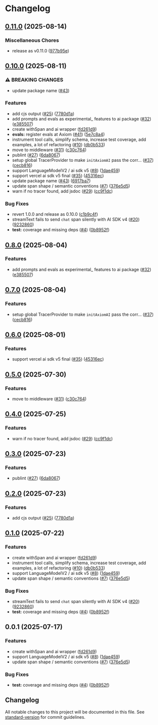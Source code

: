 # Changelog

## [0.11.0](https://github.com/axiomhq/ai/compare/axiom-v0.10.0...axiom-v0.11.0) (2025-08-14)


### Miscellaneous Chores

* release as v0.11.0 ([977b95e](https://github.com/axiomhq/ai/commit/977b95e1327c5d407337a407b2a30c9062ef41f8))

## [0.10.0](https://github.com/axiomhq/ai/compare/axiom-v0.8.0...axiom-v0.10.0) (2025-08-11)


### ⚠ BREAKING CHANGES

* update package name ([#43](https://github.com/axiomhq/ai/issues/43))

### Features

* add cjs output ([#25](https://github.com/axiomhq/ai/issues/25)) ([7780d1a](https://github.com/axiomhq/ai/commit/7780d1a9631054969522a20a16f8f327d2954ebc))
* add prompts and evals as experimental_ features to ai package ([#32](https://github.com/axiomhq/ai/issues/32)) ([e385507](https://github.com/axiomhq/ai/commit/e385507e98472ac62ad98c7545164184ab592868))
* create withSpan and ai wrapper ([fd261d9](https://github.com/axiomhq/ai/commit/fd261d97571e281b59dcab6d52b19162d0c757cd))
* **evals:** register evals at Axiom ([#41](https://github.com/axiomhq/ai/issues/41)) ([5e7c8a4](https://github.com/axiomhq/ai/commit/5e7c8a4f3f94a897cd2ee7d3e7f91b80c3cb5855))
* instrument tool calls, simplify schema, increase test coverage, add examples, a lot of refactoring ([#10](https://github.com/axiomhq/ai/issues/10)) ([db0b533](https://github.com/axiomhq/ai/commit/db0b533b989c2c9b84b78f4b3df00474aaae0473))
* move to middleware ([#31](https://github.com/axiomhq/ai/issues/31)) ([c30c764](https://github.com/axiomhq/ai/commit/c30c764661e347f90fb70ad6a3babd14fbe70040))
* publint ([#27](https://github.com/axiomhq/ai/issues/27)) ([6da8067](https://github.com/axiomhq/ai/commit/6da8067a2e442c5fdca7d10f734a0a0d14765912))
* setup global TracerProvider to make `initAxiomAI` pass the corr… ([#37](https://github.com/axiomhq/ai/issues/37)) ([cecb816](https://github.com/axiomhq/ai/commit/cecb8163dbf390f65030f0181109aef46e7377f1))
* support LanguageModelV2 / ai sdk v5 ([#8](https://github.com/axiomhq/ai/issues/8)) ([1dae459](https://github.com/axiomhq/ai/commit/1dae4591cdc08763bebe01fd8b55ce8bfeb99b3f))
* support vercel ai sdk v5 final ([#35](https://github.com/axiomhq/ai/issues/35)) ([45316ec](https://github.com/axiomhq/ai/commit/45316ec0f88228f5ececdba4a9c99922e65296e1))
* update package name ([#43](https://github.com/axiomhq/ai/issues/43)) ([6917ba7](https://github.com/axiomhq/ai/commit/6917ba7eb5c7c5187149360b3f1dfad923bde322))
* update span shape / semantic conventions ([#7](https://github.com/axiomhq/ai/issues/7)) ([376e5d5](https://github.com/axiomhq/ai/commit/376e5d50b6be48a44d9052b8e99e5e6547d52501))
* warn if no tracer found, add jsdoc ([#29](https://github.com/axiomhq/ai/issues/29)) ([cc9f1dc](https://github.com/axiomhq/ai/commit/cc9f1dcd1ea1298de70c332f4908c4e1dbe5686a))


### Bug Fixes

* revert 1.0.0 and release as 0.10.0 ([c1b9c4f](https://github.com/axiomhq/ai/commit/c1b9c4fadadf06349659476afd62284eb79a9a0f))
* streamText fails to send `chat` span silently with AI SDK v4 ([#20](https://github.com/axiomhq/ai/issues/20)) ([9232860](https://github.com/axiomhq/ai/commit/9232860664580a87e1e55f9b372dca31f18a8f0e))
* **test:** coverage and missing deps ([#4](https://github.com/axiomhq/ai/issues/4)) ([0b8952f](https://github.com/axiomhq/ai/commit/0b8952f095712f2b88abfd7556bff566c6716dd9))

## [0.8.0](https://github.com/axiomhq/ai/compare/ai-v0.7.0...ai-v0.8.0) (2025-08-04)


### Features

* add prompts and evals as experimental_ features to ai package ([#32](https://github.com/axiomhq/ai/issues/32)) ([e385507](https://github.com/axiomhq/ai/commit/e385507e98472ac62ad98c7545164184ab592868))

## [0.7.0](https://github.com/axiomhq/ai/compare/ai-v0.6.0...ai-v0.7.0) (2025-08-04)


### Features

* setup global TracerProvider to make `initAxiomAI` pass the corr… ([#37](https://github.com/axiomhq/ai/issues/37)) ([cecb816](https://github.com/axiomhq/ai/commit/cecb8163dbf390f65030f0181109aef46e7377f1))

## [0.6.0](https://github.com/axiomhq/ai/compare/ai-v0.5.0...ai-v0.6.0) (2025-08-01)


### Features

* support vercel ai sdk v5 final ([#35](https://github.com/axiomhq/ai/issues/35)) ([45316ec](https://github.com/axiomhq/ai/commit/45316ec0f88228f5ececdba4a9c99922e65296e1))

## [0.5.0](https://github.com/axiomhq/ai/compare/ai-v0.4.0...ai-v0.5.0) (2025-07-30)


### Features

* move to middleware ([#31](https://github.com/axiomhq/ai/issues/31)) ([c30c764](https://github.com/axiomhq/ai/commit/c30c764661e347f90fb70ad6a3babd14fbe70040))

## [0.4.0](https://github.com/axiomhq/ai/compare/ai-v0.3.0...ai-v0.4.0) (2025-07-25)


### Features

* warn if no tracer found, add jsdoc ([#29](https://github.com/axiomhq/ai/issues/29)) ([cc9f1dc](https://github.com/axiomhq/ai/commit/cc9f1dcd1ea1298de70c332f4908c4e1dbe5686a))

## [0.3.0](https://github.com/axiomhq/ai/compare/ai-v0.2.0...ai-v0.3.0) (2025-07-23)


### Features

* publint ([#27](https://github.com/axiomhq/ai/issues/27)) ([6da8067](https://github.com/axiomhq/ai/commit/6da8067a2e442c5fdca7d10f734a0a0d14765912))

## [0.2.0](https://github.com/axiomhq/ai/compare/ai-v0.1.0...ai-v0.2.0) (2025-07-23)


### Features

* add cjs output ([#25](https://github.com/axiomhq/ai/issues/25)) ([7780d1a](https://github.com/axiomhq/ai/commit/7780d1a9631054969522a20a16f8f327d2954ebc))

## [0.1.0](https://github.com/axiomhq/ai/compare/ai-v0.0.2...ai-v0.1.0) (2025-07-22)


### Features

* create withSpan and ai wrapper ([fd261d9](https://github.com/axiomhq/ai/commit/fd261d97571e281b59dcab6d52b19162d0c757cd))
* instrument tool calls, simplify schema, increase test coverage, add examples, a lot of refactoring ([#10](https://github.com/axiomhq/ai/issues/10)) ([db0b533](https://github.com/axiomhq/ai/commit/db0b533b989c2c9b84b78f4b3df00474aaae0473))
* support LanguageModelV2 / ai sdk v5 ([#8](https://github.com/axiomhq/ai/issues/8)) ([1dae459](https://github.com/axiomhq/ai/commit/1dae4591cdc08763bebe01fd8b55ce8bfeb99b3f))
* update span shape / semantic conventions ([#7](https://github.com/axiomhq/ai/issues/7)) ([376e5d5](https://github.com/axiomhq/ai/commit/376e5d50b6be48a44d9052b8e99e5e6547d52501))


### Bug Fixes

* streamText fails to send `chat` span silently with AI SDK v4 ([#20](https://github.com/axiomhq/ai/issues/20)) ([9232860](https://github.com/axiomhq/ai/commit/9232860664580a87e1e55f9b372dca31f18a8f0e))
* **test:** coverage and missing deps ([#4](https://github.com/axiomhq/ai/issues/4)) ([0b8952f](https://github.com/axiomhq/ai/commit/0b8952f095712f2b88abfd7556bff566c6716dd9))

## 0.0.1 (2025-07-17)


### Features

* create withSpan and ai wrapper ([fd261d9](https://github.com/axiomhq/ai/commit/fd261d97571e281b59dcab6d52b19162d0c757cd))
* support LanguageModelV2 / ai sdk v5 ([#8](https://github.com/axiomhq/ai/issues/8)) ([1dae459](https://github.com/axiomhq/ai/commit/1dae4591cdc08763bebe01fd8b55ce8bfeb99b3f))
* update span shape / semantic conventions ([#7](https://github.com/axiomhq/ai/issues/7)) ([376e5d5](https://github.com/axiomhq/ai/commit/376e5d50b6be48a44d9052b8e99e5e6547d52501))


### Bug Fixes

* **test:** coverage and missing deps ([#4](https://github.com/axiomhq/ai/issues/4)) ([0b8952f](https://github.com/axiomhq/ai/commit/0b8952f095712f2b88abfd7556bff566c6716dd9))

## Changelog

All notable changes to this project will be documented in this file. See [standard-version](https://github.com/conventional-changelog/standard-version) for commit guidelines.
